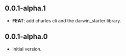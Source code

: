 ## 0.0.1-alpha.1

 - **FEAT**: add charles cli and the darwin_starter library.

## 0.0.1-alpha.0

- Initial version.
